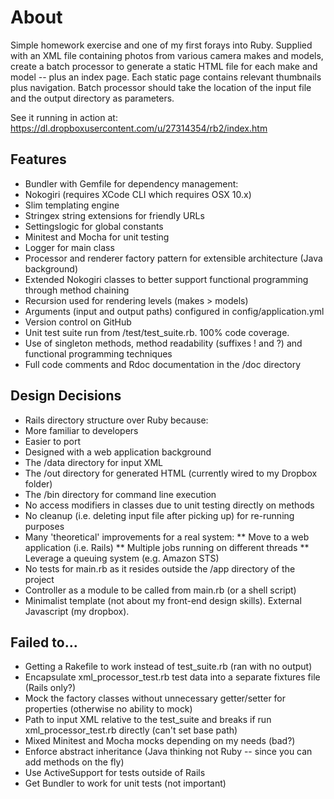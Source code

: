 # About

Simple homework exercise and one of my first forays into Ruby.
Supplied with an XML file containing photos from various camera makes and models, create a batch processor to generate a
static HTML file for each make and model -- plus an index page. Each static page contains relevant thumbnails plus
navigation. Batch processor should take the location of the input file and the output directory as parameters.

See it running in action at: https://dl.dropboxusercontent.com/u/27314354/rb2/index.htm

## Features

* Bundler with Gemfile for dependency management:
 * Nokogiri (requires XCode CLI which requires OSX 10.x)
 * Slim templating engine
 * Stringex string extensions for friendly URLs
 * Settingslogic for global constants
 * Minitest and Mocha for unit testing
* Logger for main class
* Processor and renderer factory pattern for extensible architecture (Java background)
* Extended Nokogiri classes to better support functional programming through method chaining
* Recursion used for rendering levels (makes > models)
* Arguments (input and output paths) configured in config/application.yml
* Version control on GitHub
* Unit test suite run from /test/test_suite.rb. 100% code coverage.
* Use of singleton methods, method readability (suffixes ! and ?) and functional programming techniques
* Full code comments and Rdoc documentation in the /doc directory

## Design Decisions

* Rails directory structure over Ruby because:
 * More familiar to developers
 * Easier to port
 * Designed with a web application background
 * The /data directory for input XML
 * The /out directory for generated HTML (currently wired to my Dropbox folder)
 * The /bin directory for command line execution
* No access modifiers in classes due to unit testing directly on methods
* No cleanup (i.e. deleting input file after picking up) for re-running purposes
* Many 'theoretical' improvements for a real system:
** Move to a web application (i.e. Rails)
** Multiple jobs running on different threads
** Leverage a queuing system (e.g. Amazon STS)
* No tests for main.rb as it resides outside the /app directory of the project
* Controller as a module to be called from main.rb (or a shell script)
* Minimalist template (not about my front-end design skills). External Javascript (my dropbox).

## Failed to...

* Getting a Rakefile to work instead of test_suite.rb (ran with no output)
* Encapsulate xml_processor_test.rb test data into a separate fixtures file (Rails only?)
* Mock the factory classes without unnecessary getter/setter for properties (otherwise no ability to mock)
* Path to input XML relative to the test_suite and breaks if run xml_processor_test.rb directly (can't set base path)
* Mixed Minitest and Mocha mocks depending on my needs (bad?)
* Enforce abstract inheritance (Java thinking not Ruby -- since you can add methods on the fly)
* Use ActiveSupport for tests outside of Rails
* Get Bundler to work for unit tests (not important)